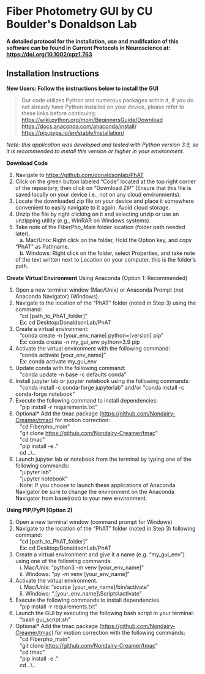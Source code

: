 # Fiber Photometry GUI by CU Boulder's Donaldson Lab

**A detailed protocol for the installation, use and modifcation of this software can be found in Current Protocols in Neuroscience at: https://doi.org/10.1002/cpz1.763**


## Installation Instructions

**New Users: Follow the instructions below to install the GUI**
> Our code utilizes Python and numerous packages within it, if you do not already have Python installed on your device, please refer to these links before continuing: <br>
https://wiki.python.org/moin/BeginnersGuide/Download \
https://docs.anaconda.com/anaconda/install/ \
https://pip.pypa.io/en/stable/installation/

*Note: this application was developed and tested with Python version 3.9, so it is recommended to install this version or higher in your environment.*

**Download Code**
1. Navigate to https://github.com/donaldsonlab/PhAT
2. Click on the green button labeled “Code” located at the top right corner of the repository, then click on “Download ZIP” (Ensure that this file is saved locally on your device i.e., not on any cloud environments).
3. Locate the downloaded zip file on your device and place it somewhere convenient to easily navigate to it again. Avoid cloud storage. 
4. Unzip the file by right clicking on it and selecting unzip or use an unzipping utility (e.g., WinRAR on Windows systems). 
5. Take note of the FiberPho_Main folder location (folder path needed later). \
&ensp; a. Mac/Unix: Right click on the folder, Hold the Option key, and copy “PhAT” as Pathname. \
&ensp; b. Windows: Right click on the folder, select Properties, and take note of the text written next to Location on your computer, this is the folder’s path. 

**Create Virtual Environment**
Using Anaconda (Option 1: Recommended)
1. Open a new terminal window (Mac/Unix) or Anaconda Prompt (not Anaconda 	Navigator) (Windows).
2. Navigate to the location of the “PhAT” folder (noted in Step 3) using the command: \
&ensp; “cd [path_to_PhAT_folder]” \
&ensp; Ex: cd Desktop/DonaldsonLab/PhAT 
3. Create a virtual environment: \
&ensp; “conda create -n [your_env_name] python=[version] pip” \
&ensp;    Ex: conda create -n my_gui_env python=3.9 pip 
4. Activate the virtual environment with the following command: \
&ensp;  “conda activate [your_env_name]” \
&ensp;   Ex: conda activate my_gui_env
5. Update conda  with the following command: \
&ensp; "conda update -n base -c defaults conda" 
7. Install jupyter lab or jupyter notebook using the following commands:  \
&ensp; "conda install -c conda-forge jupyterlab" and/or "conda install -c conda-forge notebook"
8. Execute the following command to install dependencies: \
&ensp; “pip install -r requirements.txt” 
9. Optional* Add the tmac package (https://github.com/Nondairy-Creamer/tmac) for motion correction: \
&ensp; "cd Fiberpho_main" \
&ensp; "git clone https://github.com/Nondairy-Creamer/tmac" \
&ensp; "cd tmac" \
&ensp; "pip install -e ." \
&ensp; cd ..&#92;..
9. Launch jupyter lab or notebook from the terminal by typing one of the following commands: \
&ensp; "jupyter lab" \
&ensp; "jupyter notebook" \
&ensp; Note: If you choose to launch these applications of Anaconda Navigator be sure to change the environment on the Anaconda Navigator from base(root) to your new environment. 


**Using PIP/PyPI (Option 2)**
1. Open a new terminal window (command prompt for Windows)
2. Navigate to the location of the “PhAT” folder (noted in Step 3) following command: \
&ensp;    “cd [path_to_PhAT_folder]” \
&ensp;  Ex: cd Desktop/DonaldsonLab/PhAT
3. Create a virtual environment and give it a name (e.g. “my_gui_env”) using one of the following commands. \
&ensp;    i. Mac/Unix: “python3 -m venv [your_env_name]” \
&ensp;    ii. Windows: “py -m venv [your_env_name]”
4. Activate the virtual environment. \
&ensp;    i. Mac/Unix: “source [your_env_name]/bin/activate” \
&ensp;    ii. Windows: “.\[your_env_name]\Scripts\activate” 
5. Execute the following commands to install dependencies. \
&ensp;     “pip install -r requirements.txt”
6. Launch the GUI by executing the following bash script in your terminal: \
&ensp;     "bash gui_script.sh"
8. Optional* Add the tmac package (https://github.com/Nondairy-Creamer/tmac) for motion correction with the following commands: \
&ensp; "cd Fiberpho_main" \
&ensp; "git clone https://github.com/Nondairy-Creamer/tmac" \
&ensp; "cd tmac" \
&ensp; "pip install -e ." \
&ensp; cd ..&#92;..
